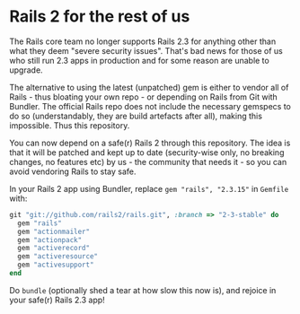 # Rails 2 for the rest of us

The Rails core team no longer supports Rails 2.3 for anything other
than what they deem "severe security issues". That's bad news for
those of us who still run 2.3 apps in production and for some reason
are unable to upgrade.

The alternative to using the latest (unpatched) gem is either to
vendor all of Rails - thus bloating your own repo - or depending on
Rails from Git with Bundler. The official Rails repo does not include
the necessary gemspecs to do so (understandably, they are build
artefacts after all), making this impossible. Thus this repository.

You can now depend on a safe(r) Rails 2 through this repository. The
idea is that it will be patched and kept up to date (security-wise
only, no breaking changes, no features etc) by us - the community that
needs it - so you can avoid vendoring Rails to stay safe.

In your Rails 2 app using Bundler, replace `gem "rails", "2.3.15"`
in `Gemfile` with:

```rb
git "git://github.com/rails2/rails.git", :branch => "2-3-stable" do
  gem "rails"
  gem "actionmailer"
  gem "actionpack"
  gem "activerecord"
  gem "activeresource"
  gem "activesupport"
end
```

Do `bundle` (optionally shed a tear at how slow this now is), and
rejoice in your safe(r) Rails 2.3 app!
